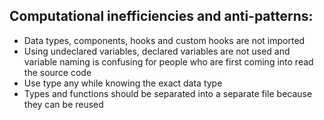 ## Computational inefficiencies and anti-patterns:

- Data types, components, hooks and custom hooks are not imported
- Using undeclared variables, declared variables are not used and variable naming is confusing for people who are first coming into read the source code
- Use type any while knowing the exact data type
- Types and functions should be separated into a separate file because they can be reused
